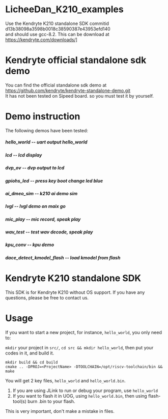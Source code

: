 LicheeDan_K210_examples
======
Use the Kendryte K210 standalone SDK commitid d13b38098a3598b0018c38590387e43953efd140  
and should use gcc-8.2. This can be download at https://kendryte.com/downloads/]

Kendryte official standalone sdk demo
======
You can find the official standalone sdk demo at https://github.com/kendryte/kendryte-standalone-demo.git  
It has not been tested on Sipeed board. so you must test it by yourself. 

Demo instruction
======

The following demos have been tested:

##### hello_world -- uart output hello_world
##### lcd -- lcd display
##### dvp_ov -- dvp output to lcd
##### gpiohs_led -- press key boot change led blue
##### ai_dmeo_sim -- k210 ai demo sim
##### lvgl -- lvgl demo on maix go
##### mic_play -- mic record, speak play
##### wav_test -- test wav decode, speak play
##### kpu_conv -- kpu demo
##### dace_detect_kmodel_flash -- load kmodel from flash

Kendryte K210 standalone SDK
======

This SDK is for Kendryte K210 without OS support.
If you have any questions, please be free to contact us.

# Usage

If you want to start a new project, for instance, `hello_world`, you only need to:

`mkdir` your project in `src/`, `cd src && mkdir hello_world`, then put your codes in it, and build it.

```shell
mkdir build && cd build
cmake .. -DPROJ=<ProjectName> -DTOOLCHAIN=/opt/riscv-toolchain/bin && make
```

You will get 2 key files, `hello_world` and `hello_world.bin`.

1. If you are using JLink to run or debug your program, use `hello_world`
2. If you want to flash it in UOG, using `hello_world.bin`, then using flash-tool(s) burn <ProjectName>.bin to your flash.

This is very important, don't make a mistake in files.
